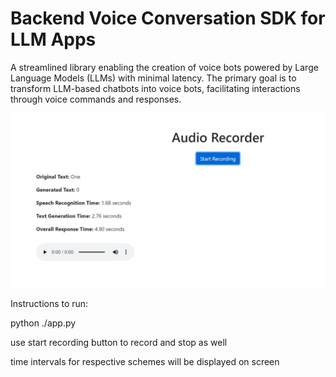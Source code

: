 # Backend Voice Conversation SDK for LLM Apps
A streamlined library enabling the creation of voice bots powered by Large Language Models (LLMs) with minimal latency. 
The primary goal is to transform LLM-based chatbots into voice bots, facilitating interactions through voice commands and responses.

![output1](https://github.com/sandy1in/Backend-Voice-Conversation-SDK-for-LLM-Apps/blob/main/output1.jpg)

Instructions to run:

python ./app.py 

use start recording button to record and stop as well 

time intervals for respective schemes will be displayed on screen
